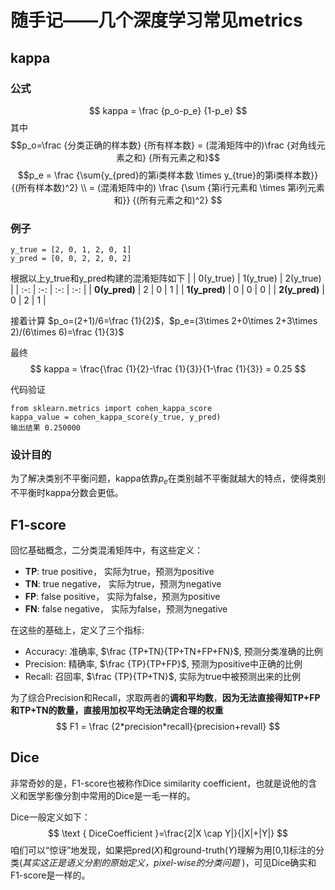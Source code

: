 # 随手记——几个深度学习常见metrics

## kappa

### 公式
$$
kappa = \frac {p_o-p_e} {1-p_e}
$$
其中
$$p_o=\frac {分类正确的样本数} {所有样本数} = (混淆矩阵中的)\frac {对角线元素之和} {所有元素之和}$$
$$p_e = \frac {\sum{y_{pred}的第i类样本数 \times y_{true}的第i类样本数}} {(所有样本数)^2} \\
 = (混淆矩阵中的) \frac {\sum {第i行元素和 \times 第i列元素和}} {(所有元素之和)^2} 
$$

### 例子
```
y_true = [2, 0, 1, 2, 0, 1]
y_pred = [0, 0, 2, 2, 0, 2]
```
根据以上y_true和y_pred构建的混淆矩阵如下
| | 0(y_true) | 1(y_true) | 2(y_true) | 
| :-: | :-: | :-: | :-: |
| **0(y_pred)** | 2 | 0 | 1 |
| **1(y_pred)** | 0 | 0 | 0 |
| **2(y_pred)** | 0 | 2 | 1 |


接着计算
$p_o=(2+1)/6=\frac {1}{2}$，$p_e=(3\times 2+0\times 2+3\times 2)/(6\times 6)=\frac {1}{3}$

最终
$$
kappa = \frac{\frac {1}{2}-\frac {1}{3}}{1-\frac {1}{3}} = 0.25
$$

代码验证
```
from sklearn.metrics import cohen_kappa_score
kappa_value = cohen_kappa_score(y_true, y_pred)
输出结果 0.250000
```
### 设计目的
为了解决类别不平衡问题，kappa依靠$p_e$在类别越不平衡就越大的特点，使得类别不平衡时kappa分数会更低。

## F1-score
回忆基础概念，二分类混淆矩阵中，有这些定义：
- **TP**: true positive， 实际为true，预测为positive
- **TN**: true negative， 实际为true，预测为negative
- **FP**: false positive， 实际为false，预测为positive
- **FN**: false negative， 实际为false，预测为negative

在这些的基础上，定义了三个指标:
- Accuracy: 准确率, $\frac {TP+TN}{TP+TN+FP+FN}$, 预测分类准确的比例
- Precision: 精确率, $\frac {TP}{TP+FP}$, 预测为positive中正确的比例
- Recall: 召回率, $\frac {TP}{TP+TN}$, 实际为true中被预测出来的比例

为了综合Precision和Recall，求取两者的**调和平均数**，**因为无法直接得知TP+FP和TP+TN的数量，直接用加权平均无法确定合理的权重**
$$ F1 = \frac {2*precision*recall}{precision+revall} $$

## Dice 
非常奇妙的是，F1-score也被称作Dice similarity coefficient，也就是说他的含义和医学影像分割中常用的Dice是一毛一样的。

Dice一般定义如下：
$$
\text { DiceCoefficient }=\frac{2|X \cap Y|}{|X|+|Y|}
$$
咱们可以“惊讶”地发现，如果把pred($X$)和ground-truth($Y$)理解为用[0,1]标注的分类(*其实这正是语义分割的原始定义，pixel-wise的分类问题* )，可见Dice确实和F1-score是一样的。


